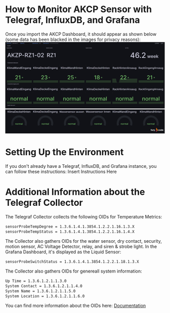 # How to Monitor AKCP Sensor with Telegraf, InfluxDB, and Grafana
Once you import the AKCP Dashboard, it should appear as shown below (some data has been blacked in the images for privacy reasons):
![Dashboard](/akcp/pictures/WarnsystemAKCP1.png)
![Dashboard](/akcp/pictures/WarnsystemAKCP2.png)


# Setting Up the Environment
If you don't already have a Telegraf, InfluxDB, and Grafana instance, you can follow these instructions: Insert Instructions Here

# Additional Information about the Telegraf Collector
The Telegraf Collector collects the following OIDs for Temperature Metrics:
```
sensorProbeTempDegree = 1.3.6.1.4.1.3854.1.2.2.1.16.1.3.X
sensorProbeTempStatus = 1.3.6.1.4.1.3854.1.2.2.1.16.1.4.X
```

The Collector also gathers OIDs for the water sensor, dry contact, security, motion sensor, AC Voltage Detector, relay, and siren & strobe light. In the Grafana Dashboard, it's displayed as the Liquid Sensor:
```
sensorProbeSwitchStatus = 1.3.6.1.4.1.3854.1.2.2.1.18.1.3.X
```

The Collector also gathers OIDs for genereall system information:
```
Up Time = 1.3.6.1.2.1.1.3.0
System Contact = 1.3.6.1.2.1.1.4.0
System Name = 1.3.6.1.2.1.1.5.0
System Location = 1.3.6.1.2.1.1.6.0
```

You can find more information about the OIDs here: [Documentation](https://www.akcp.com/wp-content/uploads/2012/02/AKCP_OID_SNMP%20manual.pdf)

